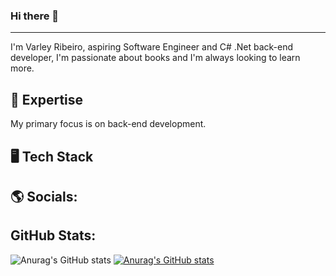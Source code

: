 ### Hi there 👋
----
I'm Varley Ribeiro, aspiring Software Engineer and C# .Net back-end developer, I'm passionate about books and I'm always looking to learn more.

🚀 Expertise
----
My primary focus is on back-end development.

🖥 Tech Stack
----

🌎 Socials:
----

GitHub Stats:
----
![Anurag's GitHub stats](https://github-readme-stats.vercel.app/api?username=varleys&show_icons=true&theme=dark)
[![Anurag's GitHub stats](https://github-readme-stats.vercel.app/api?username=varleys)](https://github.com/anuraghazra/github-readme-stats)

<!--
**VarleyS/VarleyS** is a ✨ _special_ ✨ repository because its `README.md` (this file) appears on your GitHub profile.

Here are some ideas to get you started:

- 🔭 I’m currently working on ...
- 🌱 I’m currently learning ...
- 👯 I’m looking to collaborate on ...
- 🤔 I’m looking for help with ...
- 💬 Ask me about ...
- 📫 How to reach me: ...
- 😄 Pronouns: ...
- ⚡ Fun fact: ...
-->
